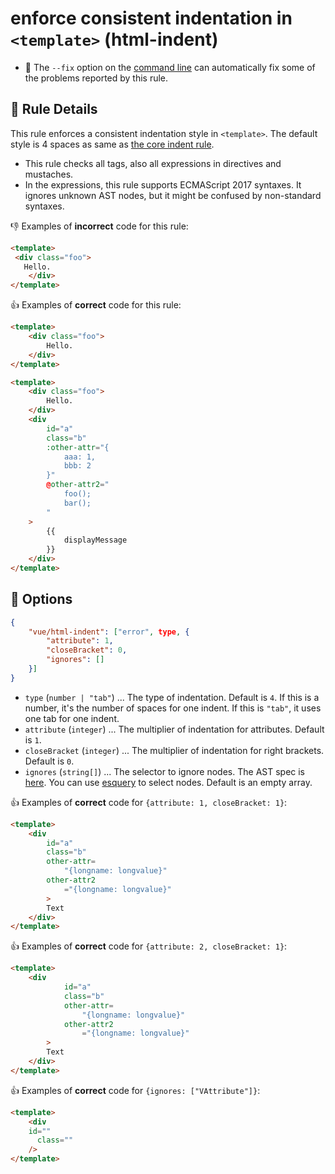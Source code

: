 # enforce consistent indentation in `<template>` (html-indent)

- :wrench: The `--fix` option on the [command line](http://eslint.org/docs/user-guide/command-line-interface#fix) can automatically fix some of the problems reported by this rule.

## :book: Rule Details

This rule enforces a consistent indentation style in `<template>`. The default style is 4 spaces as same as [the core indent rule](http://eslint.org/docs/rules/indent).

- This rule checks all tags, also all expressions in directives and mustaches.
- In the expressions, this rule supports ECMAScript 2017 syntaxes. It ignores unknown AST nodes, but it might be confused by non-standard syntaxes.

:-1: Examples of **incorrect** code for this rule:

```html
<template>
 <div class="foo">
   Hello.
    </div>
</template>
```

:+1: Examples of **correct** code for this rule:

```html
<template>
    <div class="foo">
        Hello.
    </div>
</template>
```

```html
<template>
    <div class="foo">
        Hello.
    </div>
    <div
        id="a"
        class="b"
        :other-attr="{
            aaa: 1,
            bbb: 2
        }"
        @other-attr2="
            foo();
            bar();
        "
    >
        {{
            displayMessage
        }}
    </div>
</template>
```

## :wrench: Options

```json
{
    "vue/html-indent": ["error", type, {
        "attribute": 1,
        "closeBracket": 0,
        "ignores": []
    }]
}
```

- `type` (`number | "tab"`) ... The type of indentation. Default is `4`. If this is a number, it's the number of spaces for one indent. If this is `"tab"`, it uses one tab for one indent.
- `attribute` (`integer`) ... The multiplier of indentation for attributes. Default is `1`.
- `closeBracket` (`integer`) ... The multiplier of indentation for right brackets. Default is `0`.
- `ignores` (`string[]`) ... The selector to ignore nodes. The AST spec is [here](https://github.com/mysticatea/vue-eslint-parser/blob/master/docs/ast.md). You can use [esquery](https://github.com/estools/esquery#readme) to select nodes. Default is an empty array.

:+1: Examples of **correct** code for `{attribute: 1, closeBracket: 1}`:

```html
<template>
    <div
        id="a"
        class="b"
        other-attr=
            "{longname: longvalue}"
        other-attr2
            ="{longname: longvalue}"
        >
        Text
    </div>
</template>
```

:+1: Examples of **correct** code for `{attribute: 2, closeBracket: 1}`:

```html
<template>
    <div
            id="a"
            class="b"
            other-attr=
                "{longname: longvalue}"
            other-attr2
                ="{longname: longvalue}"
        >
        Text
    </div>
</template>
```

:+1: Examples of **correct** code for `{ignores: ["VAttribute"]}`:

```html
<template>
    <div
    id=""
      class=""
    />
</template>
```
